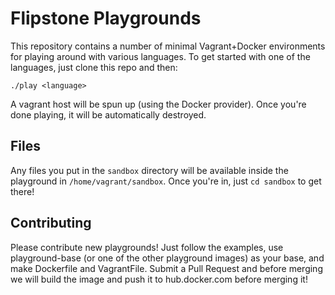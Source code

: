 # Flipstone Playgrounds

This repository contains a number of minimal Vagrant+Docker environments for playing around with various languages.
To get started with one of the languages, just clone this repo and then:

    ./play <language>
    
A vagrant host will be spun up (using the Docker provider). Once you're done playing, it will be automatically destroyed.

## Files

Any files you put in the `sandbox` directory will be available inside the playground in `/home/vagrant/sandbox`.
Once you're in, just `cd sandbox` to get there!

## Contributing

Please contribute new playgrounds! Just follow the examples, use playground-base (or one of the other playground images)
as your base, and make Dockerfile and VagrantFile. Submit a Pull Request and before merging we will build the image and
push it to hub.docker.com before merging it!
